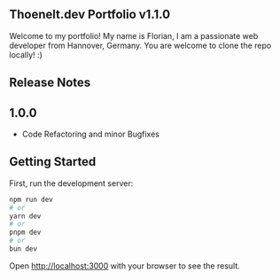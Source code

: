 ## Thoenelt.dev Portfolio v1.1.0

Welcome to my portfolio! My name is Florian, I am a passionate web developer from Hannover, Germany.
You are welcome to clone the repo locally! :)

## Release Notes

## 1.0.0

- Code Refactoring and minor Bugfixes

## Getting Started

First, run the development server:

```bash
npm run dev
# or
yarn dev
# or
pnpm dev
# or
bun dev
```

Open [http://localhost:3000](http://localhost:3000) with your browser to see the result.
